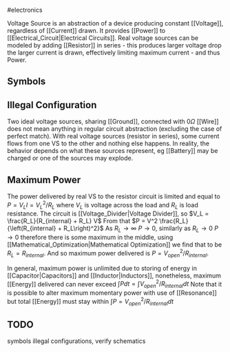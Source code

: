 #electronics 

Voltage Source is an abstraction of a device producing constant [[Voltage]], regardless of [[Current]] drawn. It provides [[Power]] to [[Electrical_Circuit|Electrical Circuits]].
Real voltage sources can be modeled by adding [[Resistor]] in series - this produces larger voltage drop the larger current is drawn, effectively limiting maximum current - and thus Power.


## Symbols

## Illegal Configuration
Two ideal voltage sources, sharing [[Ground]], connected with $0\Omega$ [[Wire]] does not mean anything in regular circuit abstraction (excluding the case of perfect match). With real voltage sources (resistor in series), some current flows from one VS to the other and nothing else happens.
In reality, the behavior depends on what these sources represent, eg [[Battery]] may be charged or one of the sources may explode.


## Maximum Power 

The power delivered by real VS to the resistor circuit is limited and equal to $P = V_LI = V_L^2/R_L$ where $V_L$ is voltage across the load and $R_L$ is load resistance.
The circuit is [[Voltage_Divider|Voltage Divider]], so $V_L = \frac{R_L}{R_{internal} + R_L} V$
From that $P = V^2 \frac{R_L}{\left(R_{internal} + R_L\right)^2}$
As $R_L \to \infty$ $P \to 0$, similarly as $R_L \to 0$ $P \to 0$ therefore there is some maximum in the middle, using [[Mathematical_Optimization|Mathematical Optimization]] we find that to be $R_L = R_{internal}$. 
And so maximum power delivered is $P = V_{open}^2/R_{internal}$. 

In general, maximum power is unlimited due to storing of energy in [[Capacitor|Capacitors]] and [[Inductor|Inductors]], nonetheless, maximum [[Energy]] delivered can never exceed $\int P dt = \int V_{open}^2/R_{internal} dt$
Note that it is possible to alter maximum momentary power with use of [[Resonance]] but total [[Energy]] must stay within $\int P = V_{open}^2/R_{internal} dt$

## TODO
symbols
illegal configurations, verify
schematics